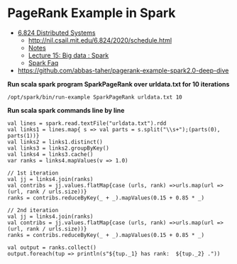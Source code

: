 # PageRank Example in Spark

* [6.824 Distributed Systems](https://pdos.csail.mit.edu/6.824/)
  * http://nil.csail.mit.edu/6.824/2020/schedule.html
  * [Notes](http://nil.csail.mit.edu/6.824/2020/notes/l-spark.txt)
  * [Lecture 15: Big data : Spark](https://www.youtube.com/watch?v=mzIoSW-cInA&list=PLrw6a1wE39_tb2fErI4-WkMbsvGQk9_UB&index=17)
  * [Spark Faq](http://nil.csail.mit.edu/6.824/2020/papers/spark-faq.txt)
* https://github.com/abbas-taher/pagerank-example-spark2.0-deep-dive

**Run scala spark program SparkPageRank over urldata.txt for 10 iterations**
```
/opt/spark/bin/run-example SparkPageRank urldata.txt 10
```

**Run scala spark commands line by line**
```
val lines = spark.read.textFile("urldata.txt").rdd
val links1 = lines.map{ s => val parts = s.split("\\s+");(parts(0), parts(1))}
val links2 = links1.distinct()
val links3 = links2.groupByKey()
val links4 = links3.cache()
var ranks = links4.mapValues(v => 1.0)

// 1st iteration
val jj = links4.join(ranks)
val contribs = jj.values.flatMap{case (urls, rank) =>urls.map(url => (url, rank / urls.size))}
ranks = contribs.reduceByKey(_ + _).mapValues(0.15 + 0.85 * _)

// 2nd iteration
val jj = links4.join(ranks)
val contribs = jj.values.flatMap{case (urls, rank) =>urls.map(url => (url, rank / urls.size))}
ranks = contribs.reduceByKey(_ + _).mapValues(0.15 + 0.85 * _)

val output = ranks.collect()
output.foreach(tup => println(s"${tup._1} has rank:  ${tup._2} ."))
```